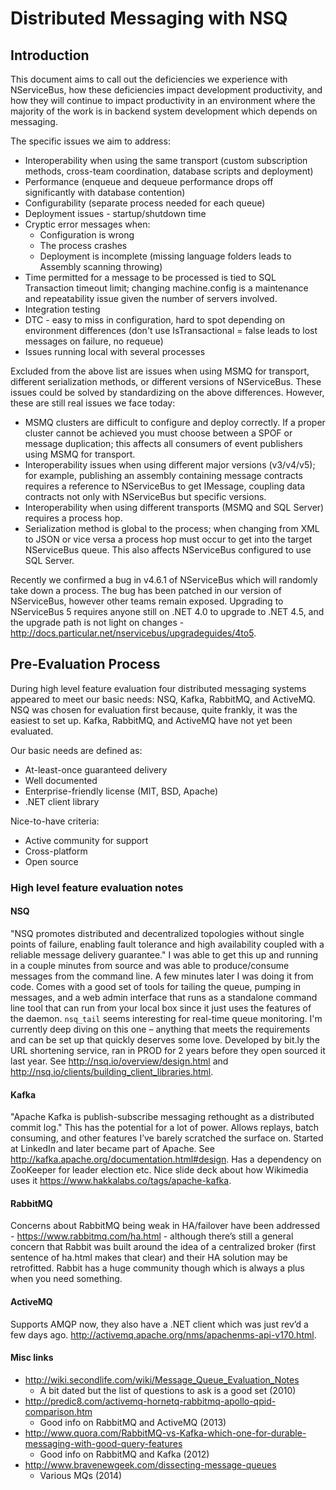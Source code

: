 # Distributed Messaging with NSQ

## Introduction

This document aims to call out the deficiencies we experience with NServiceBus, how these deficiencies impact development productivity, and how they will continue to impact productivity in an environment where the majority of the work is in backend system development which depends on messaging.

The specific issues we aim to address:
* Interoperability when using the same transport (custom subscription methods, cross-team coordination, database scripts and deployment)
* Performance (enqueue and dequeue performance drops off significantly with database contention)
* Configurability (separate process needed for each queue)
* Deployment issues - startup/shutdown time
* Cryptic error messages when:
  - Configuration is wrong
  - The process crashes
  - Deployment is incomplete (missing language folders leads to Assembly scanning throwing)
* Time permitted for a message to be processed is tied to SQL Transaction timeout limit; changing machine.config is a maintenance and repeatability issue given the number of servers involved.
* Integration testing
* DTC - easy to miss in configuration, hard to spot depending on environment differences (don't use IsTransactional = false leads to lost messages on failure, no requeue)
* Issues running local with several processes
 
Excluded from the above list are issues when using MSMQ for transport, different serialization methods, or different versions of NServiceBus. These issues could be solved by standardizing on the above differences. However, these are still real issues we face today:
* MSMQ clusters are difficult to configure and deploy correctly. If a proper cluster cannot be achieved you must choose between a SPOF or message duplication; this affects all consumers of event publishers using MSMQ for transport.
* Interoperability issues when using different major versions (v3/v4/v5); for example, publishing an assembly containing message contracts requires a reference to NServiceBus to get IMessage, coupling data contracts not only with NServiceBus but specific versions.
* Interoperability when using different transports (MSMQ and SQL Server) requires a process hop.
* Serialization method is global to the process; when changing from XML to JSON or vice versa a process hop must occur to get into the target NServiceBus queue. This also affects NServiceBus configured to use SQL Server.

Recently we confirmed a bug in v4.6.1 of NServiceBus which will randomly take down a process. The bug has been patched in our version of NServiceBus, however other teams remain exposed. Upgrading to NServiceBus 5 requires anyone still on .NET 4.0 to upgrade to .NET 4.5, and the upgrade path is not light on changes - http://docs.particular.net/nservicebus/upgradeguides/4to5.



## Pre-Evaluation Process

During high level feature evaluation four distributed messaging systems appeared to meet our basic needs: NSQ, Kafka, RabbitMQ, and ActiveMQ. NSQ was chosen for evaluation first because, quite frankly, it was the easiest to set up. Kafka, RabbitMQ, and ActiveMQ have not yet been evaluated.

Our basic needs are defined as:
* At-least-once guaranteed delivery
* Well documented
* Enterprise-friendly license (MIT, BSD, Apache)
* .NET client library

Nice-to-have criteria:
* Active community for support
* Cross-platform
* Open source

### High level feature evaluation notes

#### NSQ

"NSQ promotes distributed and decentralized topologies without single points of failure, enabling fault tolerance and high availability coupled with a reliable message delivery guarantee." I was able to get this up and running in a couple minutes from source and was able to produce/consume messages from the command line. A few minutes later I was doing it from code. Comes with a good set of tools for tailing the queue, pumping in messages, and a web admin interface that runs as a standalone command line tool that can run from your local box since it just uses the features of the daemon. `nsq_tail` seems interesting for real-time queue monitoring. I'm currently deep diving on this one – anything that meets the requirements and can be set up that quickly deserves some love. Developed by bit.ly the URL shortening service, ran in PROD for 2 years before they open sourced it last year. See http://nsq.io/overview/design.html and http://nsq.io/clients/building_client_libraries.html.

#### Kafka

"Apache Kafka is publish-subscribe messaging rethought as a distributed commit log." This has the potential for a lot of power. Allows replays, batch consuming, and other features I’ve barely scratched the surface on. Started at LinkedIn and later became part of Apache. See http://kafka.apache.org/documentation.html#design. Has a dependency on ZooKeeper for leader election etc. Nice slide deck about how Wikimedia uses it https://www.hakkalabs.co/tags/apache-kafka.
 
#### RabbitMQ

Concerns about RabbitMQ being weak in HA/failover have been addressed - https://www.rabbitmq.com/ha.html - although there’s still a general concern that Rabbit was built around the idea of a centralized broker (first sentence of ha.html makes that clear) and their HA solution may be retrofitted. Rabbit has a huge community though which is always a plus when you need something.

#### ActiveMQ

Supports AMQP now, they also have a .NET client which was just rev’d a few days ago. http://activemq.apache.org/nms/apachenms-api-v170.html.

#### Misc links

* http://wiki.secondlife.com/wiki/Message_Queue_Evaluation_Notes
  - A bit dated but the list of questions to ask is a good set (2010)
* http://predic8.com/activemq-hornetq-rabbitmq-apollo-qpid-comparison.htm
  - Good info on RabbitMQ and ActiveMQ (2013)
* http://www.quora.com/RabbitMQ-vs-Kafka-which-one-for-durable-messaging-with-good-query-features
  - Good info on RabbitMQ and Kafka (2012)
* http://www.bravenewgeek.com/dissecting-message-queues
  - Various MQs (2014)
